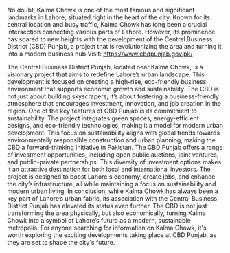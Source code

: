 No doubt, Kalma Chowk is one of the most famous and significant landmarks in Lahore, situated right in the heart of the city. Known for its central location and busy traffic, Kalma Chowk has long been a crucial intersection connecting various parts of Lahore. However, its prominence has soared to new heights with the development of the Central Business District (CBD) Punjab, a project that is revolutionizing the area and turning it into a modern business hub.Visit: https://www.cbdpunjab.gov.pk/

The Central Business District Punjab, located near Kalma Chowk, is a visionary project that aims to redefine Lahore’s urban landscape. This development is focused on creating a high-rise, eco-friendly business environment that supports economic growth and sustainability. The CBD is not just about building skyscrapers; it’s about fostering a business-friendly atmosphere that encourages investment, innovation, and job creation in the region.
One of the key features of CBD Punjab is its commitment to sustainability. The project integrates green spaces, energy-efficient designs, and eco-friendly technologies, making it a model for modern urban development. This focus on sustainability aligns with global trends towards environmentally responsible construction and urban planning, making the CBD a forward-thinking initiative in Pakistan.
The CBD Punjab offers a range of investment opportunities, including open public auctions, joint ventures, and public-private partnerships. This diversity of investment options makes it an attractive destination for both local and international investors. The project is designed to boost Lahore's economy, create jobs, and enhance the city’s infrastructure, all while maintaining a focus on sustainability and modern urban living.
In conclusion, while Kalma Chowk has always been a key part of Lahore’s urban fabric, its association with the Central Business District Punjab has elevated its status even further. The CBD is not just transforming the area physically, but also economically, turning Kalma Chowk into a symbol of Lahore’s future as a modern, sustainable metropolis. For anyone searching for information on Kalma Chowk, it's worth exploring the exciting developments taking place at CBD Punjab, as they are set to shape the city's future.
